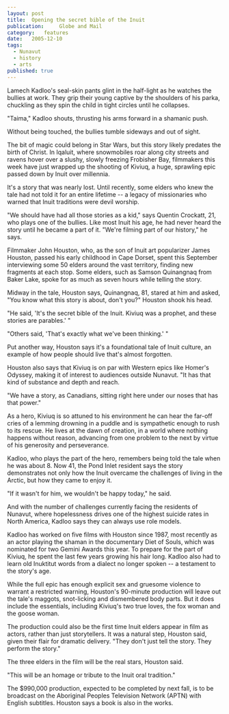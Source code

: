 ```yaml
---
layout:	post
title:	Opening the secret bible of the Inuit
publication:     Globe and Mail
category:	features
date:	2005-12-10
tags: 
  - Nunavut
  - history
  - arts
published: true
---
```


Lamech Kadloo's seal-skin pants glint in the half-light as he watches the bullies at work. They grip their young captive by the shoulders of his parka, chuckling as they spin the child in tight circles until he collapses.

"Taima," Kadloo shouts, thrusting his arms forward in a shamanic push.

Without being touched, the bullies tumble sideways and out of sight.

The bit of magic could belong in Star Wars, but this story likely predates the birth of Christ. In Iqaluit, where snowmobiles roar along city streets and ravens hover over a slushy, slowly freezing Frobisher Bay, filmmakers this week have just wrapped up the shooting of Kiviuq, a huge, sprawling epic passed down by Inuit over millennia.

It's a story that was nearly lost. Until recently, some elders who knew the tale had not told it for an entire lifetime -- a legacy of missionaries who warned that Inuit traditions were devil worship.<!-- BREAK -->

"We should have had all those stories as a kid," says Quentin Crockatt, 21, who plays one of the bullies. Like most Inuit his age, he had never heard the story until he became a part of it. "We're filming part of our history," he says.

Filmmaker John Houston, who, as the son of Inuit art popularizer James Houston, passed his early childhood in Cape Dorset, spent this September interviewing some 50 elders around the vast territory, finding new fragments at each stop. Some elders, such as Samson Quinangnaq from Baker Lake, spoke for as much as seven hours while telling the story.

Midway in the tale, Houston says, Quinangnaq, 81, stared at him and asked, "You know what this story is about, don't you?" Houston shook his head.

"He said, 'It's the secret bible of the Inuit. Kiviuq was a prophet, and these stories are parables.' "

"Others said, 'That's exactly what we've been thinking.' "

Put another way, Houston says it's a foundational tale of Inuit culture, an example of how people should live that's almost forgotten.

Houston also says that Kiviuq is on par with Western epics like Homer's Odyssey, making it of interest to audiences outside Nunavut. "It has that kind of substance and depth and reach.

"We have a story, as Canadians, sitting right here under our noses that has that power."

As a hero, Kiviuq is so attuned to his environment he can hear the far-off cries of a lemming drowning in a puddle and is sympathetic enough to rush to its rescue. He lives at the dawn of creation, in a world where nothing happens without reason, advancing from one problem to the next by virtue of his generosity and perseverance.

Kadloo, who plays the part of the hero, remembers being told the tale when he was about 8. Now 41, the Pond Inlet resident says the story demonstrates not only how the Inuit overcame the challenges of living in the Arctic, but how they came to enjoy it.

"If it wasn't for him, we wouldn't be happy today," he said.

And with the number of challenges currently facing the residents of Nunavut, where hopelessness drives one of the highest suicide rates in North America, Kadloo says they can always use role models.

Kadloo has worked on five films with Houston since 1987, most recently as an actor playing the shaman in the documentary Diet of Souls, which was nominated for two Gemini Awards this year. To prepare for the part of Kiviuq, he spent the last few years growing his hair long. Kadloo also had to learn old Inuktitut words from a dialect no longer spoken -- a testament to the story's age.

While the full epic has enough explicit sex and gruesome violence to warrant a restricted warning, Houston's 90-minute production will leave out the tale's maggots, snot-licking and dismembered body parts. But it does include the essentials, including Kiviuq's two true loves, the fox woman and the goose woman.

The production could also be the first time Inuit elders appear in film as actors, rather than just storytellers. It was a natural step, Houston said, given their flair for dramatic delivery. "They don't just tell the story. They perform the story."

The three elders in the film will be the real stars, Houston said.

"This will be an homage or tribute to the Inuit oral tradition."

The $990,000 production, expected to be completed by next fall, is to be broadcast on the Aboriginal Peoples Television Network (APTN) with English subtitles. Houston says a book is also in the works.
